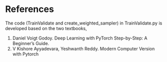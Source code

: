 # References

The code (TrainValidate and create_weighted_sampler) in TrainValidate.py is developed based on the two textbooks,
1. Daniel Voigt Godoy. Deep Learning with PyTorch Step-by-Step: A Beginner’s Guide.
2. V Kishore Ayyadevara, Yeshwanth Reddy. Modern Computer Version with Pytorch
